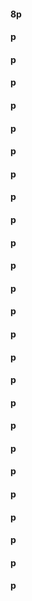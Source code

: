 #### 8p

#### p

#### p

#### p

#### p

#### p

#### p

#### p

#### p

#### p

#### p

#### p

#### p

#### p

#### p

#### p

#### p

#### p

#### p

#### p

#### p

#### p

#### p

#### p

#### p

#### p

